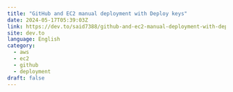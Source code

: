 ```yaml
---
title: "GitHub and EC2 manual deployment with Deploy keys"
date: 2024-05-17T05:39:03Z
link: https://dev.to/said7388/github-and-ec2-manual-deployment-with-deploy-keys-397d?utm_medium=RSS&utm_source=news.12bit.vn
site: dev.to
language: English
category:
  - aws
  - ec2
  - github
  - deployment
draft: false
---
```

